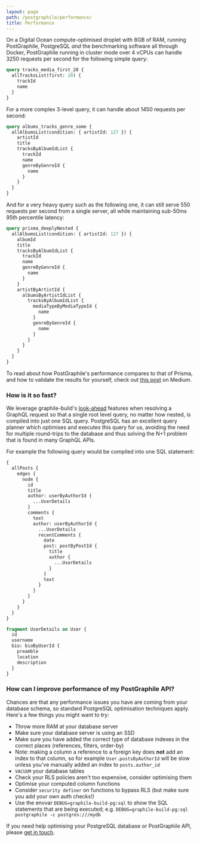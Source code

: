 ```yaml
---
layout: page
path: /postgraphile/performance/
title: Performance
---
```


On a Digital Ocean compute-optimised droplet with 8GB of RAM, running
PostGraphile, PostgreSQL _and_ the benchmarking software all through Docker,
PostGraphile running in cluster mode over 4 vCPUs can handle 3250 requests per
second for the following simple query:

```graphql
query tracks_media_first_20 {
  allTracksList(first: 20) {
    trackId
    name
  }
}
```

For a more complex 3-level query, it can handle about 1450 requests per second:

```graphql
query albums_tracks_genre_some {
  allAlbumsList(condition: { artistId: 127 }) {
    artistId
    title
    tracksByAlbumIdList {
      trackId
      name
      genreByGenreId {
        name
      }
    }
  }
}
```

And for a very heavy query such as the following one, it can still serve 550
requests per second from a single server, all while maintaining sub-50ms 95th
percentile latency:

```graphql
query prisma_deeplyNested {
  allAlbumsList(condition: { artistId: 127 }) {
    albumId
    title
    tracksByAlbumIdList {
      trackId
      name
      genreByGenreId {
        name
      }
    }
    artistByArtistId {
      albumsByArtistIdList {
        tracksByAlbumIdList {
          mediaTypeByMediaTypeId {
            name
          }
          genreByGenreId {
            name
          }
        }
      }
    }
  }
}
```

To read about how PostGraphile's performance compares to that of Prisma, and how
to validate the results for yourself, check out
[this post](https://medium.com/@Benjie/how-i-made-postgraphile-faster-than-prisma-graphql-server-in-8-hours-e66b4c511160)
on Medium.

### How is it so fast?

We leverage graphile-build's [look-ahead](https://graphile.org/graphile-build/look-ahead/) features
when resolving a GraphQL request so that a single root level query, no matter
how nested, is compiled into just one SQL query. PostgreSQL has an excellent
query planner which optimises and executes this query for us, avoiding the need
for multiple round-trips to the database and thus solving the N+1 problem that
is found in many GraphQL APIs.

For example the following query would be compiled into one SQL statement:

```graphql
{
  allPosts {
    edges {
      node {
        id
        title
        author: userByAuthorId {
          ...UserDetails
        }
        comments {
          text
          author: userByAuthorId {
            ...UserDetails
            recentComments {
              date
              post: postByPostId {
                title
                author {
                  ...UserDetails
                }
              }
              text
            }
          }
        }
      }
    }
  }
}

fragment UserDetails on User {
  id
  username
  bio: bioByUserId {
    preamble
    location
    description
  }
}
```

### How can I improve performance of my PostGraphile API?

Chances are that any performance issues you have are coming from your database
schema, so standard PostgreSQL optimisation techniques apply. Here's a few
things you might want to try:

- Throw more RAM at your database server
- Make sure your database server is using an SSD
- Make sure you have added the correct type of database indexes in the correct
  places (references, filters, order-by)
- Note: making a column a reference to a foreign key does **not** add an index
  to that column, so for example `User.postsByAuthorId` will be slow unless
  you've manually added an index to `posts.author_id`
- `VACUUM` your database tables
- Check your RLS policies aren't too expensive, consider optimising them
- Optimise your computed column functions
- Consider `security definer` on functions to bypass RLS (but make sure you add
  your own auth checks!)
- Use the envvar `DEBUG=graphile-build-pg:sql` to show the SQL statements that
  are being executed; e.g.
  `DEBUG=graphile-build-pg:sql postgraphile -c postgres:///mydb`

If you need help optimising your PostgreSQL database or PostGraphile API, please
[get in touch](/support/).
